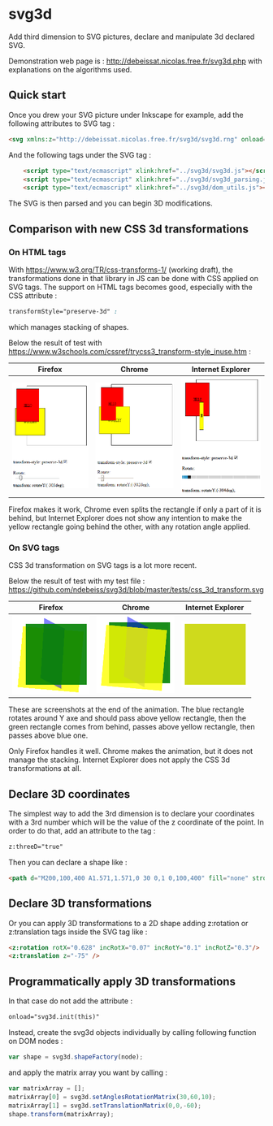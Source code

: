 # svg3d

Add third dimension to SVG pictures, declare and manipulate 3d declared SVG.

Demonstration web page is : http://debeissat.nicolas.free.fr/svg3d.php
with explanations on the algorithms used.

## Quick start

Once you drew your SVG picture under Inkscape for example, add the following attributes to SVG tag :

```HTML
<svg xmlns:z="http://debeissat.nicolas.free.fr/svg3d/svg3d.rng" onload="svg3d.init(this)">
```

And the following tags under the SVG tag :

```HTML
    <script type="text/ecmascript" xlink:href="../svg3d/svg3d.js"></script>
    <script type="text/ecmascript" xlink:href="../svg3d/svg3d_parsing.js"></script>
    <script type="text/ecmascript" xlink:href="../svg3d/dom_utils.js"></script>
```

The SVG is then parsed and you can begin 3D modifications.

## Comparison with new CSS 3d transformations

### On HTML tags

With https://www.w3.org/TR/css-transforms-1/ (working draft), the transformations done in that library in JS can be done with CSS applied on SVG tags.
The support on HTML tags becomes good, especially with the CSS attribute : 
```css
transformStyle="preserve-3d" :
```
which manages stacking of shapes.

Below the result of test with https://www.w3schools.com/cssref/trycss3_transform-style_inuse.htm :

| Firefox | Chrome | Internet Explorer |
| --- | --- | --- |
| ![preserve-3d on Firefox](https://github.com/ndebeiss/svg3d/blob/master/doc/Capture_firefox_preserve-3d.PNG "preserve-3d on Firefox") | ![preserve-3d on Chrome](https://github.com/ndebeiss/svg3d/blob/master/doc/Capture_chrome_preserve-3d.PNG "preserve-3d on Chrome") | ![preserve-3d on Internet Explorer](https://github.com/ndebeiss/svg3d/blob/master/doc/Capture_IE_preserve-3d.PNG "preserve-3d on Internet Explorer") |

Firefox makes it work, Chrome even splits the rectangle if only a part of it is behind, but Internet Explorer does not show any intention to make the yellow rectangle going behind the other, with any rotation angle applied.

### On SVG tags

CSS 3d transformation on SVG tags is a lot more recent.

Below the result of test with my test file : https://github.com/ndebeiss/svg3d/blob/master/tests/css_3d_transform.svg

| Firefox | Chrome | Internet Explorer |
| --- | --- | --- |
| ![preserve-3d on Firefox](https://github.com/ndebeiss/svg3d/blob/master/doc/Capture_firefox_preserve-3d_SVG.PNG "preserve-3d on Firefox") | ![preserve-3d on Chrome](https://github.com/ndebeiss/svg3d/blob/master/doc/Capture_chrome_preserve-3d_SVG.PNG "preserve-3d on Chrome") | ![preserve-3d on Internet Explorer](https://github.com/ndebeiss/svg3d/blob/master/doc/Capture_IE_preserve-3d_SVG.PNG "preserve-3d on Internet Explorer") |

These are screenshots at the end of the animation. The blue rectangle rotates around Y axe and should pass above yellow rectangle, then the green rectangle comes from behind, passes above yellow rectangle, then passes above blue one.

Only Firefox handles it well. Chrome makes the animation, but it does not manage the stacking. Internet Explorer does not apply the CSS 3d transformations at all.

## Declare 3D coordinates

The simplest way to add the 3rd dimension is to declare your coordinates with a 3rd number which will be the value of the z coordinate of the point.
In order to do that, add an attribute to the tag :

```HTML
z:threeD="true"
```

Then you can declare a shape like :

```HTML
<path d="M200,100,400 A1.571,1.571,0 30 0,1 0,100,400" fill="none" stroke="blue" stroke-width="5" z:threeD="true"/>
```

## Declare 3D transformations

Or you can apply 3D transformations to a 2D shape adding z:rotation or z:translation tags inside the SVG tag like :

```HTML
<z:rotation rotX="0.628" incRotX="0.07" incRotY="0.1" incRotZ="0.3"/>
<z:translation z="-75" />
```

## Programmatically apply 3D transformations

In that case do not add the attribute :

```HTML
onload="svg3d.init(this)"
```

Instead, create the svg3d objects individually by calling following function on DOM nodes :

```JavaScript
var shape = svg3d.shapeFactory(node);
```

and apply the matrix array you want by calling :

```JavaScript
var matrixArray = [];
matrixArray[0] = svg3d.setAnglesRotationMatrix(30,60,10);
matrixArray[1] = svg3d.setTranslationMatrix(0,0,-60);
shape.transform(matrixArray);
```


